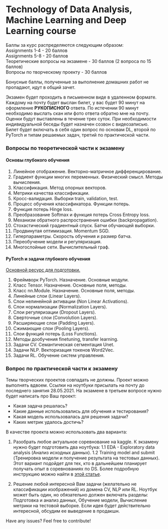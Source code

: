 # Technology of Data Analysis, Machine Learning and Deep Learning course   

Баллы за курс распределяются следующим образом:  
Assignments 1-4 - 20 баллов  
Assignments 5-8 - 20 баллов  
Теоретические вопросы на экзамене - 30 баллов (2 вопроса по 15 баллов)  
Вопросы по творческому проекту - 30 баллов  

Бонусные баллы, полученные за выполнение домашних работ не пропадают, идут в общий зачет.   


Экзамен будет проходить в письменном виде в удаленном формате. Каждому на почту будет выслан билет, у вас будет 90 минут на оформление **РУКОПИСНОГО** ответа. По истечении 90 минут необходимо выслать скан или фото ответа обратно мне на почту. Оценки будут выставлены в течение трех суток. При необходимости индивидуальной беседы будет назначен созвон с видеозаписью.    
Билет будет включать в себя один вопрос по основам DL, второй по PyTorch и типам решаемых задач, третий по практической части.  

### Вопросы по теоретической части к экзамену  

#### Основы глубокого обучения 
1. Линейное отображение. Векторно-матричное дифференцирование.
2. Градиент функции многих переменных. Физический смысл. Методы вычисления.
3. Классификация. Метод опорных векторов.
4. Метрики качества классификации.
5. Кросс-валидация. Выборки train, validation, test.
6. Процесс обучения классификатора. Функции потерь.
7. Функция потерь Hinge loss.
8. Преобразование Softmax и функция потерь Cross Entropy loss.
9. Механизм обратного распространения ошибки (backpropagation). 
10. Стохастический градиентный спуск. Батчи обучающей выборки.  
11. Продвинутая оптимизация. Momentum SGD.
12. Гиперпараметры. Скорость обучения и размер батча.
13. Переобучение модели и регуляризация.
14. Многослойные сети. Вычислительный граф.

#### PyTorch и задачи глубокого обучения  
[Основной ресурс для подготовки.](https://pytorch.org/docs/stable/index.html)   
1. Фреймворк PyTorch. Назначение. Основные модули.
2. Класс Tensor. Назначение. Основные поля, методы.
3. Класс nn.Module. Назначение. Основные поля, методы.
4. Линейные слои (Linear Layers).
5. Слои нелинейной активации (Non Linear Activations).
6. Слои нормализации (Normalization Layers).
7. Слои регуляризации (Dropout Layers). 
8. Сверточные слои (Convolution Layers). 
9. Расширяющие слои (Padding Layers).
10. Сжимающие слои (Pooling Layers).
11. Слои функций потерь (Loss Functions). 
12. Методы дообучения finetuning, transfer learning.
13. Задачи CV. Семантическая сегментация Unet.
14. Задачи NLP. Векторизация токенов Word2Vec.
15. Задачи RL. Обучение систем управления.

### Вопрос по практической части к экзамену  
Темы творческих проектов совпадать не должны. Проект можно выполнять вдвоем. Ссылки на ноутбуки присылать на почту до последнего занятия 28.05.2021. На экзамене в третьем вопросе нужно будет написать про Ваш проект:
- Какая задача решалась?
- Какие данные использовались для обучения и тестирования?
- Какая модель использовалась для решения задачи?
- Каких метрик удалось достичь?

В качестве проекта можно использовать два варианта: 
1. Разобрать любое актуальное соревнование на kaggle. К экзамену нужно будет подготовить два ноутбука: 
1.1 EDA - Exploratory data analysis (Анализ исходных данных).
1.2 Training model and submit (Тренировка модели и получение результата на тестовых данных).
Этот вариант подойдет для тех, кто в дальнейшем планирует получать опыт в соревнованиях по DS. Более подробную инструкцию можно найти в [этой статье](https://habr.com/ru/company/ods/blog/426227/).  

 2. Решение любой интересной Вам задачи (желательно не классификации изображений) из домена CV, NLP или RL. Ноутбук может быть один, но обязательно должен включать разделы: Подготовка и анализ данных, Обучение модели, Вычисление метрики на тестовой выборке. Если идея будет действительно интересной, обсудим ее выведение в продакшн.
 
Have any issues? Feel free to contribute!
 
